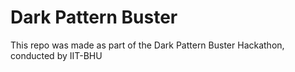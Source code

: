 # Dark Pattern Buster
This repo was made as part of the Dark Pattern Buster Hackathon, conducted by IIT-BHU

